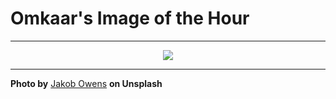 # Omkaar's Image of the Hour

---

<div align="center">

<a href="https://unsplash.com/photos/people-pray-at-a-temple-with-incense-smoke-ZCJAh_Ls4GI">
  <img src="https://images.unsplash.com/photo-1742268351334-bf9328f293ce?crop=entropy&cs=tinysrgb&fit=max&fm=jpg&ixid=M3w3NjA2Nzh8MHwxfHJhbmRvbXx8fHx8fHx8fDE3NTI0OTA4MDB8&ixlib=rb-4.1.0&q=80&w=1080" style="max-width:100%; height:auto;">
</a>



</div>

---

**Photo by** [Jakob Owens](https://unsplash.com/@jakobowens1) **on Unsplash**
